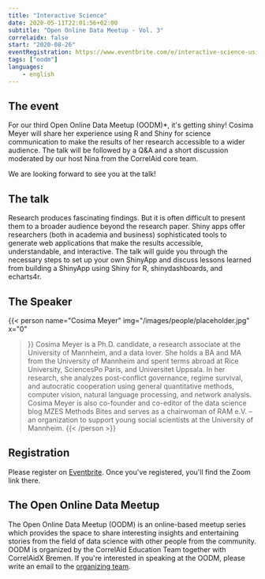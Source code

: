 ```yaml
---
title: "Interactive Science"
date: 2020-05-11T22:01:56+02:00
subtitle: "Open Online Data Meetup - Vol. 3"
correlaidx: false
start: "2020-08-26"
eventRegistration: https://www.eventbrite.com/e/interactive-science-using-shiny-and-r-to-make-research-accessible-registration-116566424313
tags: ["oodm"]
languages: 
    - english
---
```


## The event 

For our third Open Online Data Meetup (OODM)*, it's getting shiny! Cosima Meyer will share her experience using R and Shiny for science communication to make the results of her research accessible to a wider audience. The talk will be followed by a Q&A and a short discussion moderated by our host Nina from the CorrelAid core team.


We are looking forward to see you at the talk!

## The talk

Research produces fascinating findings. But it is often difficult to present them to a broader audience beyond the research paper. Shiny apps offer researchers (both in academia and business) sophisticated tools to generate web applications that make the results accessible, understandable, and interactive. The talk will guide you through the necessary steps to set up your own ShinyApp and discuss lessons learned from building a ShinyApp using Shiny for R, shinydashboards, and echarts4r.

## The Speaker

{{< person 
    name="Cosima Meyer"
    img="/images/people/placeholder.jpg"
    x="0"
>}}
   Cosima Meyer is a Ph.D. candidate, a research associate at the University of Mannheim, and a data lover. She holds a BA and MA from the University of Mannheim and spent terms abroad at Rice University, SciencesPo Paris, and Universitet Uppsala. In her research, she analyzes post-conflict governance, regime survival, and autocratic cooperation using general quantitative methods, computer vision, natural language processing, and network analysis. Cosima Meyer is also co-founder and co-editor of the data science blog MZES Methods Bites and serves as a chairwoman of RAM e.V. – an organization to support young social scientists at the University of Mannheim.
{{< /person >}}

## Registration 
Please register on [Eventbrite](https://www.eventbrite.com/e/interactive-science-using-shiny-and-r-to-make-research-accessible-registration-116566424313). Once you've registered, you'll find the Zoom link there.

## The Open Online Data Meetup
The Open Online Data Meetup (OODM) is an online-based meetup series which provides the space to share interesting insights and entertaining stories from the field of data science with other people from the community. OODM is organized by the CorrelAid Education Team together with CorrelAidX Bremen. If you're interested in speaking at the OODM, please write an email to the [organizing team](mailto:events@correlaid.org).



